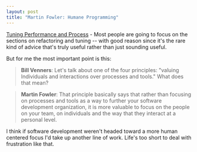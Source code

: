 ```yaml
---
layout: post
title: "Martin Fowler: Humane Programming"
---
```




<a href="http://www.artima.com/intv/tunable.html">Tuning Performance and Process</a> - Most people are going to focus on the sections on refactoring and tuning -- with good reason since it's the rare kind of advice that's truly useful rather than just sounding useful.

<p>But for me the most important point is this:</p>

<blockquote><b>Bill Venners</b>: Let's talk about one of the four principles: "valuing Individuals and interactions over processes and tools." What does that mean?</blockquote>

<blockquote><b>Martin Fowler</b>: That principle basically says that rather than focusing on processes and tools as a way to further your software development organization, it is more valuable to focus on the people on your team, on individuals and the way that they interact at a personal level.</blockquote>

<p>I think if software development weren't headed toward a more human centered focus I'd take up another line of work. Life's too short to deal with frustration like that.</p>


